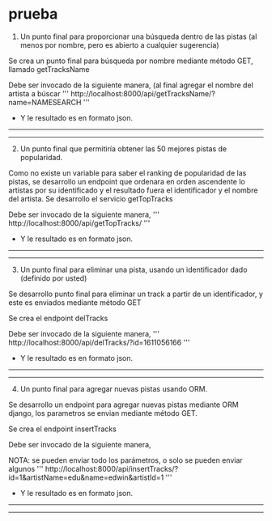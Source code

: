 # prueba

1. Un punto final para proporcionar una búsqueda dentro de las pistas (al menos por nombre, pero es abierto a cualquier sugerencia)

Se crea un punto final para búsqueda por nombre mediante método GET, llamado getTracksName

Debe ser invocado de la siguiente manera, (al final agregar el nombre del artista a búscar
'''
http://localhost:8000/api/getTracksName/?name=NAMESEARCH
'''

- Y le resultado es en formato json.
---

---


2. Un punto final que permitiría obtener las 50 mejores pistas de popularidad.

Como no existe un variable para saber el ranking  de popularidad de las pistas, se desarrollo un endpoint que ordenara en orden ascendente lo artistas por su identificado y el resultado fuera el identificador y el nombre del artista. Se desarrollo el servicio getTopTracks

Debe ser invocado de la siguiente manera, 
'''
http://localhost:8000/api/getTopTracks/
'''

- Y le resultado es en formato json.
---

---


3. Un punto final para eliminar una pista, usando un identificador dado (definido por usted)

Se desarrollo punto final para eliminar un track a partir de un identificador, y este es enviados mediante método GET

Se crea el endpoint delTracks

Debe ser invocado de la siguiente manera, 
'''
http://localhost:8000/api/delTracks/?id=1611056166
'''

- Y le resultado es en formato json.
---

---

4. Un punto final para agregar nuevas pistas usando ORM.

Se desarrollo un endpoint para agregar nuevas pistas mediante ORM django, los parametros se envian mediante método GET.

Se crea el endpoint insertTracks

Debe ser invocado de la siguiente manera, 

NOTA: se pueden enviar todo los parámetros, o solo se pueden enviar algunos
'''
http://localhost:8000/api/insertTracks/?id=1&artistName=edu&name=edwin&artistId=1
'''

- Y le resultado es en formato json.
---

---


